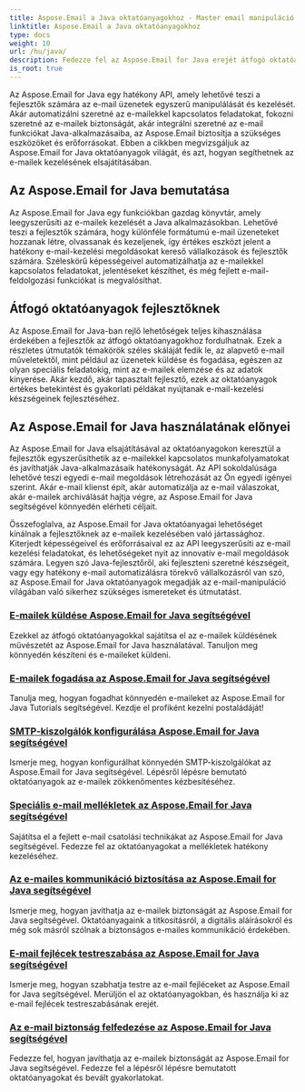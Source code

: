 ```yaml
---
title: Aspose.Email a Java oktatóanyagokhoz - Master email manipuláció
linktitle: Aspose.Email a Java oktatóanyagokhoz
type: docs
weight: 10
url: /hu/java/
description: Fedezze fel az Aspose.Email for Java erejét átfogó oktatóanyagokkal. Ismerje meg az e-mailek kezelését, kezelését és egyebeket.
is_root: true
---
```


Az Aspose.Email for Java egy hatékony API, amely lehetővé teszi a fejlesztők számára az e-mail üzenetek egyszerű manipulálását és kezelését. Akár automatizálni szeretné az e-mailekkel kapcsolatos feladatokat, fokozni szeretné az e-mailek biztonságát, akár integrálni szeretné az e-mail funkciókat Java-alkalmazásaiba, az Aspose.Email biztosítja a szükséges eszközöket és erőforrásokat. Ebben a cikkben megvizsgáljuk az Aspose.Email for Java oktatóanyagok világát, és azt, hogyan segíthetnek az e-mailek kezelésének elsajátításában.

## Az Aspose.Email for Java bemutatása

Az Aspose.Email for Java egy funkciókban gazdag könyvtár, amely leegyszerűsíti az e-mailek kezelését a Java alkalmazásokban. Lehetővé teszi a fejlesztők számára, hogy különféle formátumú e-mail üzeneteket hozzanak létre, olvassanak és kezeljenek, így értékes eszközt jelent a hatékony e-mail-kezelési megoldásokat kereső vállalkozások és fejlesztők számára. Széleskörű képességeivel automatizálhatja az e-mailekkel kapcsolatos feladatokat, jelentéseket készíthet, és még fejlett e-mail-feldolgozási funkciókat is megvalósíthat.

## Átfogó oktatóanyagok fejlesztőknek

Az Aspose.Email for Java-ban rejlő lehetőségek teljes kihasználása érdekében a fejlesztők az átfogó oktatóanyagokhoz fordulhatnak. Ezek a részletes útmutatók témakörök széles skáláját fedik le, az alapvető e-mail műveletektől, mint például az üzenetek küldése és fogadása, egészen az olyan speciális feladatokig, mint az e-mailek elemzése és az adatok kinyerése. Akár kezdő, akár tapasztalt fejlesztő, ezek az oktatóanyagok értékes betekintést és gyakorlati példákat nyújtanak e-mail-kezelési készségeinek fejlesztéséhez.

## Az Aspose.Email for Java használatának előnyei

Az Aspose.Email for Java elsajátításával az oktatóanyagokon keresztül a fejlesztők egyszerűsíthetik az e-mailekkel kapcsolatos munkafolyamatokat és javíthatják Java-alkalmazásaik hatékonyságát. Az API sokoldalúsága lehetővé teszi egyedi e-mail megoldások létrehozását az Ön egyedi igényei szerint. Akár e-mail klienst épít, akár automatizálja az e-mail válaszokat, akár e-mailek archiválását hajtja végre, az Aspose.Email for Java segítségével könnyedén elérheti céljait.

Összefoglalva, az Aspose.Email for Java oktatóanyagai lehetőséget kínálnak a fejlesztőknek az e-mailek kezelésében való jártassághoz. Kiterjedt képességeivel és erőforrásaival ez az API leegyszerűsíti az e-mail kezelési feladatokat, és lehetőségeket nyit az innovatív e-mail megoldások számára. Legyen szó Java-fejlesztőről, aki fejleszteni szeretné készségeit, vagy egy hatékony e-mail automatizálásra törekvő vállalkozásról van szó, az Aspose.Email for Java oktatóanyagok megadják az e-mail-manipuláció világában való sikerhez szükséges ismereteket és útmutatást.

### [E-mailek küldése Aspose.Email for Java segítségével](./sending-emails/)
Ezekkel az átfogó oktatóanyagokkal sajátítsa el az e-mailek küldésének művészetét az Aspose.Email for Java használatával. Tanuljon meg könnyedén készíteni és e-maileket küldeni.
### [E-mailek fogadása az Aspose.Email for Java segítségével](./receiving-emails/)
Tanulja meg, hogyan fogadhat könnyedén e-maileket az Aspose.Email for Java Tutorials segítségével. Kezdje el profiként kezelni postaládáját!
### [SMTP-kiszolgálók konfigurálása Aspose.Email for Java segítségével](./configuring-smtp-servers/)
Ismerje meg, hogyan konfigurálhat könnyedén SMTP-kiszolgálókat az Aspose.Email for Java segítségével. Lépésről lépésre bemutató oktatóanyagok az e-mailek zökkenőmentes kézbesítéséhez.
### [Speciális e-mail mellékletek az Aspose.Email for Java segítségével](./advanced-email-attachments/)
Sajátítsa el a fejlett e-mail csatolási technikákat az Aspose.Email for Java segítségével. Fedezze fel az oktatóanyagokat a mellékletek hatékony kezeléséhez.
### [Az e-mailes kommunikáció biztosítása az Aspose.Email for Java segítségével](./securing-email-communications/)
Ismerje meg, hogyan javíthatja az e-mailek biztonságát az Aspose.Email for Java segítségével. Oktatóanyagaink a titkosításról, a digitális aláírásokról és még sok másról szólnak a biztonságos e-mailes kommunikáció érdekében.
### [E-mail fejlécek testreszabása az Aspose.Email for Java segítségével](./customizing-email-headers/)
Ismerje meg, hogyan szabhatja testre az e-mail fejléceket az Aspose.Email for Java segítségével. Merüljön el az oktatóanyagokban, és használja ki az e-mail fejlécek testreszabásának erejét.
### [Az e-mail biztonság felfedezése az Aspose.Email for Java segítségével](./exploring-email-security/)
Fedezze fel, hogyan javíthatja az e-mailek biztonságát az Aspose.Email for Java segítségével. Fedezze fel a lépésről lépésre bemutatott oktatóanyagokat és bevált gyakorlatokat.
